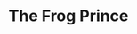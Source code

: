 --- 
title: "The Frog Prince"
publishdate: "2019-3-12T16:48:46+02:00"
src: "https://365manga.net/manga/the-frog-prince"
image: "https://data.365manga.net/images/thumbnails/24705-the-frog-prince.jpg"
description: "Originally published in 'The Cruelest And Most Beautiful Grimm's Fairy Tales In The World' (Sekaiichi Zankoku De Utsukushii Grimu Douwa) A more mature telling of the fairytale, The Frog Prince. Not for children under 18 and contains animal X human relations."
---